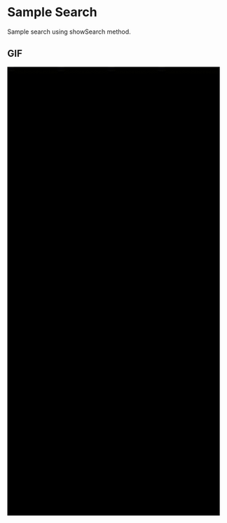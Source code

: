 # Sample Search

Sample search using showSearch method.

## GIF

![gif](assets/gif/search_sample_gif.gif)
